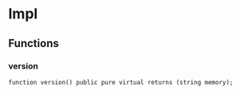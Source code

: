 # Impl

## Functions
### version


```solidity
function version() public pure virtual returns (string memory);
```

